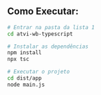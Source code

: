 ## Como Executar:


```bash
# Entrar na pasta da lista 1
cd atvi-wb-typescript

# Instalar as dependências
npm install
npx tsc

# Executar o projeto
cd dist/app
node main.js
